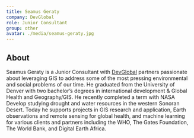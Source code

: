 ```yaml
---
title: Seamus Geraty
company: DevGlobal
role: Junior Consultant
group: other
avatar: ./media/seamus-geraty.jpg
---
```

## About

Seamus Geraty is a Junior Consultant with [DevGlobal](https://dev.global/) partners passionate about leveraging GIS to address some of the most pressing environmental and social problems of our time. He graduated from the University of Denver with two bachelor’s degrees in international development & Global Health and Geography/GIS. He recently completed a term with NASA Develop studying drought and water resources in the western Sonoran Desert. Today he supports projects in GIS research and application, Earth observations and remote sensing for global health, and machine learning for various clients and partners including the WHO, The Gates Foundation, The World Bank, and Digital Earth Africa.